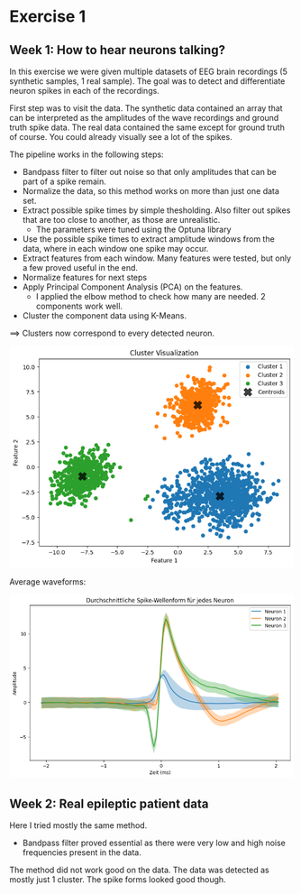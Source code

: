 # Exercise 1
## Week 1: How to hear neurons talking?
In this exercise we were given multiple datasets of EEG brain recordings (5 synthetic samples, 1 real sample). The goal was to detect and differentiate neuron spikes in each of the recordings.

First step was to visit the data. The synthetic data contained an array that can be interpreted as the amplitudes of the wave recordings and ground truth spike data. The real data contained the same except for ground truth of course. You could already visually see a lot of the spikes.

The pipeline works in the following steps:
- Bandpass filter to filter out noise so that only amplitudes that can be part of a spike remain.
- Normalize the data, so this method works on more than just one data set.
- Extract possible spike times by simple thesholding. Also filter out spikes that are too close to another, as those are unrealistic.
    - The parameters were tuned using the Optuna library
- Use the possible spike times to extract amplitude windows from the data, where in each window one spike may occur.
- Extract features from each window. Many features were tested, but only a few proved useful in the end.
- Normalize features for next steps
- Apply Principal Component Analysis (PCA) on the features.
    - I applied the elbow method to check how many are needed. 2 components work well. 
- Cluster the component data using K-Means.

==> Clusters now correspond to every detected neuron.

![Synthetic data clusters](images/clusters-synthetic.png)

Average waveforms:

![Synthetic data waveforms](images/waveforms-synthetic.png)

## Week 2: Real epileptic patient data

Here I tried mostly the same method.

- Bandpass filter proved essential as there were very low and high noise frequencies present in the data.

The method did not work good on the data. The data was detected as mostly just 1 cluster. The spike forms looked good though.